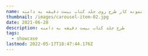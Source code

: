 ```yaml
---
name: نمونه کار طرح روی جلد کتاب بیست دقیقه به دامنه
thumbnail: /images/carousel-item-02.jpg
date: 2021-06-28
description: طرح جلد کتاب بیست دقیقه به دامنه
tags:
  - showcase
lastmod: 2022-05-17T18:47:44.176Z
---
```

